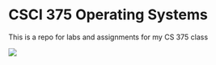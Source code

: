 # CSCI 375 Operating Systems
This is a repo for labs and assignments for my CS 375 class 

![](https://i.imgur.com/S7uyGRx.jpg)
